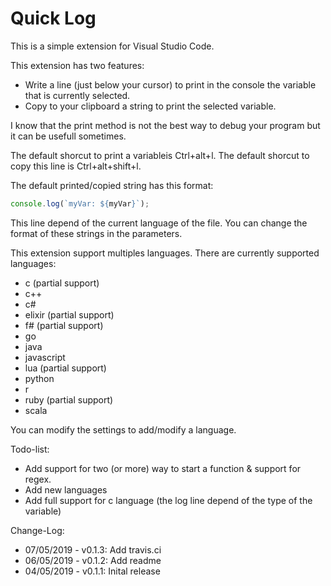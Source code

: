 # Quick Log

This is a simple extension for Visual Studio Code.

This extension has two features:

- Write a line (just below your cursor) to print in the console the variable that is currently selected.
- Copy to your clipboard a string to print the selected variable.

I know that the print method is not the best way to debug your program but it can be usefull sometimes.

The default shorcut to print a variableis Ctrl+alt+l.
The default shorcut to copy this line is Ctrl+alt+shift+l.

The default printed/copied string has this format:

```javascript
console.log(`myVar: ${myVar}`);
```

This line depend of the current language of the file. You can change the format of these strings in the parameters.

This extension support multiples languages. There are currently supported languages:

- c (partial support)
- c++
- c#
- elixir (partial support)
- f# (partial support)
- go
- java
- javascript
- lua (partial support)
- python
- r
- ruby (partial support)
- scala

You can modify the settings to add/modify a language.

Todo-list:
- Add support for two (or more) way to start a function & support for regex.
- Add new languages
- Add full support for c language (the log line depend of the type of the variable)

Change-Log:

- 07/05/2019 - v0.1.3: Add travis.ci
- 06/05/2019 - v0.1.2: Add readme
- 04/05/2019 - v0.1.1: Inital release
